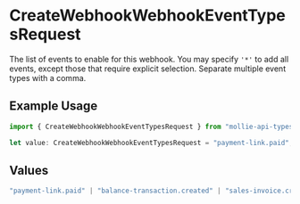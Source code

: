 # CreateWebhookWebhookEventTypesRequest

The list of events to enable for this webhook. You may specify `'*'` to add all events, except those
that require explicit selection. Separate multiple event types with a comma.

## Example Usage

```typescript
import { CreateWebhookWebhookEventTypesRequest } from "mollie-api-typescript/models/operations";

let value: CreateWebhookWebhookEventTypesRequest = "payment-link.paid";
```

## Values

```typescript
"payment-link.paid" | "balance-transaction.created" | "sales-invoice.created" | "sales-invoice.issued" | "sales-invoice.canceled" | "sales-invoice.paid" | "*"
```